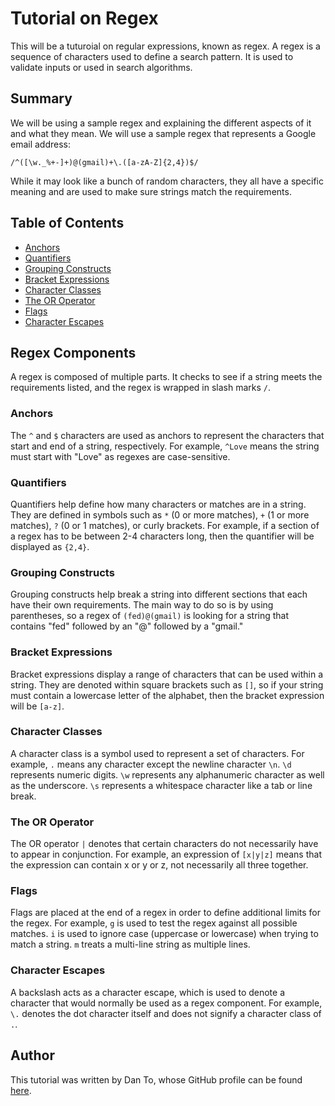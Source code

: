# Tutorial on Regex

This will be a tuturoial on regular expressions, known as regex. A regex is a sequence of characters used to define a search pattern. It is used to validate inputs or used in search algorithms.

## Summary

We will be using a sample regex and explaining the different aspects of it and what they mean. We will use a sample regex that represents a Google email address:

`/^([\w._%+-]+)@(gmail)+\.([a-zA-Z]{2,4})$/`

While it may look like a bunch of random characters, they all have a specific meaning and are used to make sure strings match the requirements.

## Table of Contents

- [Anchors](#anchors)
- [Quantifiers](#quantifiers)
- [Grouping Constructs](#grouping-constructs)
- [Bracket Expressions](#bracket-expressions)
- [Character Classes](#character-classes)
- [The OR Operator](#the-or-operator)
- [Flags](#flags)
- [Character Escapes](#character-escapes)

## Regex Components

A regex is composed of multiple parts. It checks to see if a string meets the requirements listed, and the regex is wrapped in slash marks `/`.

### Anchors

The `^` and `$` characters are used as anchors to represent the characters that start and end of a string, respectively. For example, `^Love` means the string must start with "Love" as regexes are case-sensitive.

### Quantifiers

Quantifiers help define how many characters or matches are in a string. They are defined in symbols such as `*` (0 or more matches), `+` (1 or more matches), `?` (0 or 1 matches), or curly brackets. For example, if a section of a regex has to be between 2-4 characters long, then the quantifier will be displayed as `{2,4}`.

### Grouping Constructs

Grouping constructs help break a string into different sections that each have their own requirements. The main way to do so is by using parentheses, so a regex of `(fed)@(gmail)` is looking for a string that contains "fed" followed by an "@" followed by a "gmail."

### Bracket Expressions

Bracket expressions display a range of characters that can be used within a string. They are denoted within square brackets such as `[]`, so if your string must contain a lowercase letter of the alphabet, then the bracket expression will be `[a-z]`.

### Character Classes

A character class is a symbol used to represent a set of characters. For example, `.` means any character except the newline character `\n`. `\d` represents numeric digits. `\w` represents any alphanumeric character as well as the underscore. `\s` represents a whitespace character like a tab or line break.

### The OR Operator

The OR operator `|` denotes that certain characters do not necessarily have to appear in conjunction. For example, an expression of `[x|y|z]` means that the expression can contain x or y or z, not necessarily all three together.

### Flags

Flags are placed at the end of a regex in order to define additional limits for the regex. For example, `g` is used to test the regex against all possible matches. `i` is used to ignore case (uppercase or lowercase) when trying to match a string. `m` treats a multi-line string as multiple lines.

### Character Escapes

A backslash acts as a character escape, which is used to denote a character that would normally be used as a regex component. For example, `\.` denotes the dot character itself and does not signify a character class of `.`.

## Author

This tutorial was written by Dan To, whose GitHub profile can be found [here](https://github.com/Dan-To-GitHub).
